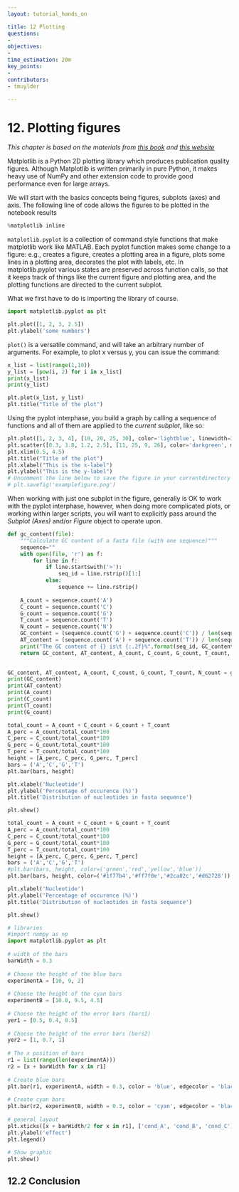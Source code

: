 ```yaml
---
layout: tutorial_hands_on

title: 12 Plotting
questions:
- 
objectives:
- 
time_estimation: 20m
key_points:
- 
contributors:
- tmuylder

---
```



# 12. Plotting figures
*This chapter is based on the materials from [this book](https://www.packtpub.com/eu/big-data-and-business-intelligence/become-python-data-analyst) and [this website](https://python-graph-gallery.com/8-add-confidence-interval-on-barplot/)*

Matplotlib is a Python 2D plotting library which produces publication quality figures. Although Matplotlib is written primarily in pure Python, it makes heavy use of NumPy and other extension code to provide good performance even for large arrays.

We will start with the basics concepts being figures, subplots (axes) and axis. The following line of code allows the figures to be plotted in the notebook results


```python
%matplotlib inline
```

`matplotlib.pyplot` is a collection of command style functions that make matplotlib work like MATLAB. Each pyplot function makes some change to a figure: e.g., creates a figure, creates a plotting area in a figure, plots some lines in a plotting area, decorates the plot with labels, etc. In matplotlib.pyplot various states are preserved across function calls, so that it keeps track of things like the current figure and plotting area, and the plotting functions are directed to the current subplot.

What we first have to do is importing the library of course. 


```python
import matplotlib.pyplot as plt
```


```python
plt.plot([1, 2, 3, 2.5])
plt.ylabel('some numbers')
```

`plot()` is a versatile command, and will take an arbitrary number of arguments. For example, to plot x versus y, you can issue the command:


```python
x_list = list(range(1,10))
y_list = [pow(i, 2) for i in x_list]
print(x_list)
print(y_list)
```


```python
plt.plot(x_list, y_list)
plt.title("Title of the plot")
```

Using the pyplot interphase, you build a graph by calling a sequence of functions and all of them are applied to the *current subplot*, like so:


```python
plt.plot([1, 2, 3, 4], [10, 20, 25, 30], color='lightblue', linewidth=3)
plt.scatter([0.3, 3.8, 1.2, 2.5], [11, 25, 9, 26], color='darkgreen', marker='^')
plt.xlim(0.5, 4.5)
plt.title("Title of the plot")
plt.xlabel("This is the x-label")
plt.ylabel("This is the y-label")
# Uncomment the line below to save the figure in your currentdirectory
# plt.savefig('examplefigure.png')
```

When working with just one subplot in the figure, generally is OK to work with the pyplot interphase, however, when doing more complicated plots, or working within larger scripts, you will want to explicitly pass around the *Subplot (Axes)* and/or *Figure* object to operate upon.



```python
def gc_content(file):
    """Calculate GC content of a fasta file (with one sequence)"""
    sequence=""
    with open(file, 'r') as f:
        for line in f:
            if line.startswith('>'):
                seq_id = line.rstrip()[1:]
            else:
                sequence += line.rstrip()
    
    A_count = sequence.count('A')
    C_count = sequence.count('C')
    G_count = sequence.count('G')
    T_count = sequence.count('T')
    N_count = sequence.count('N')
    GC_content = (sequence.count('G') + sequence.count('C')) / len(sequence) * 100
    AT_content = (sequence.count('A') + sequence.count('T')) / len(sequence) * 100
    print("The GC content of {} is\t {:.2f}%".format(seq_id, GC_content))    
    return GC_content, AT_content, A_count, C_count, G_count, T_count, N_count
    

GC_content, AT_content, A_count, C_count, G_count, T_count, N_count = gc_content('../data/gene.fa')
print(GC_content)
print(AT_content)
print(A_count)
print(C_count)
print(T_count)
print(G_count)

```


```python
total_count = A_count + C_count + G_count + T_count
A_perc = A_count/total_count*100
C_perc = C_count/total_count*100
G_perc = G_count/total_count*100
T_perc = T_count/total_count*100
height = [A_perc, C_perc, G_perc, T_perc]
bars = ('A','C','G','T')
plt.bar(bars, height)

plt.xlabel('Nucleotide')
plt.ylabel('Percentage of occurence (%)')
plt.title('Distribution of nucleotides in fasta sequence')

plt.show()
```


```python
total_count = A_count + C_count + G_count + T_count
A_perc = A_count/total_count*100
C_perc = C_count/total_count*100
G_perc = G_count/total_count*100
T_perc = T_count/total_count*100
height = [A_perc, C_perc, G_perc, T_perc]
bars = ('A','C','G','T')
#plt.bar(bars, height, color=('green','red','yellow','blue'))
plt.bar(bars, height, color=('#1f77b4','#ff7f0e','#2ca02c','#d62728'))

plt.xlabel('Nucleotide')
plt.ylabel('Percentage of occurence (%)')
plt.title('Distribution of nucleotides in fasta sequence')

plt.show()
```


```python
# libraries
#import numpy as np
import matplotlib.pyplot as plt
 
# width of the bars
barWidth = 0.3
 
# Choose the height of the blue bars
experimentA = [10, 9, 2]
 
# Choose the height of the cyan bars
experimentB = [10.8, 9.5, 4.5]
 
# Choose the height of the error bars (bars1)
yer1 = [0.5, 0.4, 0.5]
 
# Choose the height of the error bars (bars2)
yer2 = [1, 0.7, 1]
 
# The x position of bars
r1 = list(range(len(experimentA)))
r2 = [x + barWidth for x in r1]
 
# Create blue bars
plt.bar(r1, experimentA, width = 0.3, color = 'blue', edgecolor = 'black', yerr=yer1, capsize=5, label='Experiment A') # Capsize is the width of errorbars
 
# Create cyan bars
plt.bar(r2, experimentB, width = 0.3, color = 'cyan', edgecolor = 'black', yerr=yer2, capsize=7, label='Experiment B')
 
# general layout
plt.xticks([x + barWidth/2 for x in r1], ['cond_A', 'cond_B', 'cond_C'])
plt.ylabel('effect')
plt.legend()
 
# Show graphic
plt.show()

```




## 12.2 Conclusion
